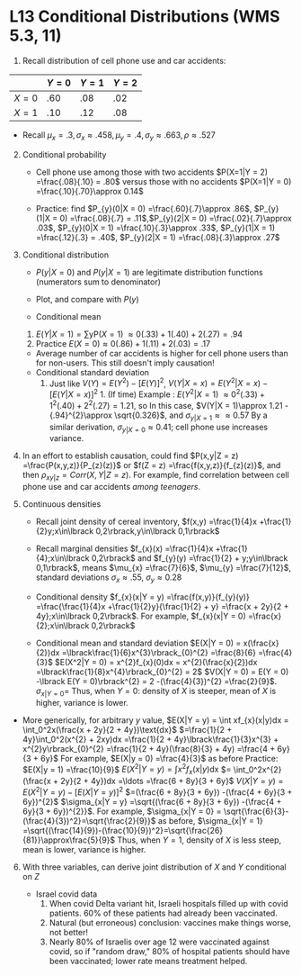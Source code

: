 # L13 Conditional Distributions (WMS 5.3, 11)

1.  Recall distribution of cell phone use and car accidents:

|         | $Y = 0$ | $Y = 1$ | $Y = 2$ |
|---------|---------|---------|---------|
| $X = 0$ | .60     | .08     | .02     |
| $X = 1$ | .10     | .12     | .08     |

-  Recall $\mu_{x} = .3,\sigma_{x}\approx .458,\mu_{y} = .4,\sigma_{y}\approx .663,\rho\approx .527$


2.  Conditional probability

    -  Cell phone use among those with two accidents $P(X=1|Y = 2) =\frac{.08}{.10} = .80$ versus those with no accidents $P(X=1|Y = 0) =\frac{.10}{.70}\approx 0.14$

    -  Practice: find $P_{y}(0|X = 0) =\frac{.60}{.7}\approx .86$, $P_{y}(1|X = 0) =\frac{.08}{.7} = .11$,$P_{y}(2|X = 0) =\frac{.02}{.7}\approx .03$, $P_{y}(0|X = 1) =\frac{.10}{.3}\approx .33$, $P_{y}(1|X = 1) =\frac{.12}{.3} = .40$, $P_{y}(2|X = 1) =\frac{.08}{.3}\approx .27$

3.  Conditional distribution

    -  $P(y|X = 0)$ and $P(y|X = 1)$ are legitimate distribution functions (numerators sum to denominator)

    -  Plot, and compare with $P(y)$

    -  Conditional mean
	  1.  $E(Y|X = 1) =\sum\text{yP}(X = 1)$ $\approx 0(.33) + 1(.40) + 2(.27) = .94$
	  2. Practice $E(X = 0)\approx 0(.86) + 1(.11) + 2(.03) = .17$
    -  Average number of car accidents is higher for cell phone users than for non-users. This still doesn't imply causation!
    -  Conditional standard deviation
	      1.  Just like $V(Y) = E(Y^{2}) -\lbrack E(Y)\rbrack^{2}$,
 			   $V(Y|X = x) = E(Y^2|X = x) -\lbrack E(Y|X = x)\rbrack^{2}$
		    1. (If time) Example : $E(Y^2|X = 1)$ $\approx 0^{2}(.33) + 1^{2}(.40) + 2^{2}(.27) = 1.21$, so
 In this case, $V(Y|X = 1)\approx 1.21 - {.94}^{2}\approx \sqrt{0.326}$, and $\sigma_{y|X = 1}\approx\approx 0.57$ By a similar derivation, $\sigma_{y|X = 0}\approx 0.41$; cell phone use increases variance.

4.  In an effort to establish causation, could find $P(x,y|Z = z) =\frac{P(x,y,z)}{P_{z}(z)}$ or $f(Z = z) =\frac{f(x,y,z)}{f_{z}(z)}$, and then $\rho_{xy|z} = Corr(X,Y|Z = z)$. For example, find correlation between cell phone use and car accidents *among teenagers*.

5.  Continuous densities

    -  Recall joint density of cereal inventory, $f(x,y) =\frac{1}{4}x +\frac{1}{2}y;x\in\lbrack 0,2\rbrack,y\in\lbrack 0,1\rbrack$

    -  Recall marginal densities $f_{x}(x) =\frac{1}{4}x +\frac{1}{4};x\in\lbrack 0,2\rbrack$ and $f_{y}(y) =\frac{1}{2} + y;y\in\lbrack 0,1\rbrack$, means $\mu_{x} =\frac{7}{6}$, $\mu_{y} =\frac{7}{12}$, standard deviations $\sigma_{x}\approx .55$, $\sigma_{y}\approx 0.28$

    -  Conditional density $f_{x}(x|Y = y) =\frac{f(x,y)}{f_{y}(y)} =\frac{\frac{1}{4}x +\frac{1}{2}y}{\frac{1}{2} + y} =\frac{x + 2y}{2 + 4y};x\in\lbrack 0,2\rbrack$. For example, $f_{x}(x|Y = 0) =\frac{x}{2};x\in\lbrack 0,2\rbrack$

    -  Conditional mean and standard deviation
 $E(X|Y = 0) = x(\frac{x}{2})dx =\lbrack\frac{1}{6}x^{3}\rbrack_{0}^{2} =\frac{8}{6} =\frac{4}{3}$ $E(X^2|Y = 0) = x^{2}f_{x}(0)dx = x^{2}(\frac{x}{2})dx =\lbrack\frac{1}{8}x^{4}\rbrack_{0}^{2} = 2$ $V(X|Y = 0) = E(Y = 0) -\lbrack E(Y = 0)\rbrack^{2} = 2 -(\frac{4}{3})^{2} =\frac{2}{9}$. $\sigma_{x|Y = 0} =$ Thus, when $Y = 0$: density of $X$ is steeper, mean of $X$ is higher, variance is lower.

-  More generically, for arbitrary $y$ value,
 $E(X|Y = y) = \int xf_{x}(x|y)dx = \int_0^2x(\frac{x + 2y}{2 + 4y})\text{dx}$ 
 $=\frac{1}{2 + 4y}\int_0^2(x^{2} + 2xy)dx =\frac{1}{2 + 4y}\lbrack\frac{1}{3}x^{3} + x^{2}y\rbrack_{0}^{2} =\frac{1}{2 + 4y}(\frac{8}{3} + 4y) =\frac{4 + 6y}{3 + 6y}$
 For example, $E(X|y = 0) =\frac{4}{3}$ as before 
 Practice: $E(X|y = 1) =\frac{10}{9}$ 
 $E(X^2|Y = y) = \int x^{2}f_{x}(x|y)\text{dx}$ 
 $= \int_0^2x^{2}(\frac{x + 2y}{2 + 4y})dx =\ldots =\frac{6 + 8y}{3 + 6y}$ 
 $V(X|Y = y) = E(X^2|Y = y) -\lbrack E(X|Y = y)\rbrack^{2}$ 
 $=(\frac{6 + 8y}{3 + 6y}) -(\frac{4 + 6y}{3 + 6y})^{2}$ 
 $\sigma_{x|Y = y} =\sqrt{(\frac{6 + 8y}{3 + 6y}) -(\frac{4 + 6y}{3 + 6y})^{2}}$. For example, $\sigma_{x|Y = 0} = \sqrt{\frac{6}{3}-(\frac{4}{3})^2}=\sqrt{\frac{2}{9}}$ as before, 
 $\sigma_{x|Y = 1} =\sqrt{(\frac{14}{9})-(\frac{10}{9})^2}=\sqrt{\frac{26}{81}}\approx\frac{5}{9}$ Thus, when $Y = 1$, density of $X$ is less steep, mean is lower, variance is higher.

6.  With three variables, can derive joint distribution of $X$ and $Y$ conditional on $Z$

    -  Israel covid data
		1.  When covid Delta variant hit, Israeli hospitals filled up with covid patients. 60% of these patients had already been vaccinated.
		2. Natural (but erroneous) conclusion: vaccines make things worse, not better!
		3. Nearly 80% of Israelis over age 12 were vaccinated against covid, so if "random draw," 80% of hospital patients should have been vaccinated; lower rate means treatment helped.